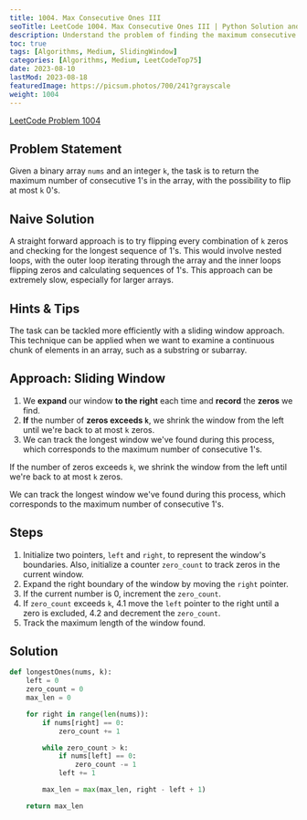 ```yaml
---
title: 1004. Max Consecutive Ones III
seoTitle: LeetCode 1004. Max Consecutive Ones III | Python Solution and Explanation
description: Understand the problem of finding the maximum consecutive ones in a binary array with the possibility of flipping some zeros.
toc: true
tags: [Algorithms, Medium, SlidingWindow]
categories: [Algorithms, Medium, LeetCodeTop75]
date: 2023-08-10
lastMod: 2023-08-18
featuredImage: https://picsum.photos/700/241?grayscale
weight: 1004
---
```


[LeetCode Problem 1004](https://leetcode.com/problems/max-consecutive-ones-iii/)

## Problem Statement

Given a binary array `nums` and an integer `k`, the task is to return the maximum number of consecutive 1's in the array, with the possibility to flip at most `k` 0's.

## Naive Solution

A straight forward approach is to try flipping every combination of `k` zeros and checking for the longest sequence of 1's. This would involve nested loops, with the outer loop iterating through the array and the inner loops flipping zeros and calculating sequences of 1's. This approach can be extremely slow, especially for larger arrays.

## Hints & Tips

The task can be tackled more efficiently with a sliding window approach. This technique can be applied when we want to examine a continuous chunk of elements in an array, such as a substring or subarray.

## Approach: Sliding Window

1. We **expand** our window **to the right** each time and **record** the **zeros** we find.
2. **If** the number of **zeros exceeds `k`**, we shrink the window from the left until we're back to at most `k` zeros.
3. We can track the longest window we've found during this process, which corresponds to the maximum number of consecutive 1's.

If the number of zeros exceeds `k`, we shrink the window from the left until we're back to at most `k` zeros.

We can track the longest window we've found during this process, which corresponds to the maximum number of consecutive 1's.

## Steps

1. Initialize two pointers, `left` and `right`, to represent the window's boundaries. Also, initialize a counter `zero_count` to track zeros in the current window.
2. Expand the right boundary of the window by moving the `right` pointer.
3. If the current number is 0, increment the `zero_count`.
4. If `zero_count` exceeds `k`,
    4.1 move the `left` pointer to the right until a zero is excluded,
    4.2 and decrement the `zero_count`.
5. Track the maximum length of the window found.

## Solution

```python
def longestOnes(nums, k):
    left = 0
    zero_count = 0
    max_len = 0

    for right in range(len(nums)):
        if nums[right] == 0:
            zero_count += 1

        while zero_count > k:
            if nums[left] == 0:
                zero_count -= 1
            left += 1

        max_len = max(max_len, right - left + 1)

    return max_len
```
